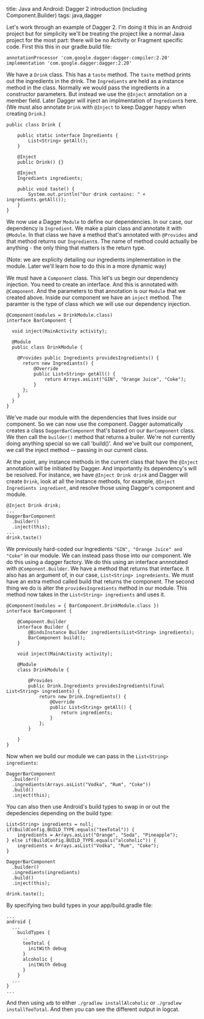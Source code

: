 title: Java and Android: Dagger 2 introduction (including Component.Builder)
tags: java,dagger

Let's work through an example of Dagger 2. I'm doing it this in an Android project but for simplicity we'll be treating the project like a normal Java project for the most part: there will be no Activity or Fragment specific code. First this this in our gradle.build file:

```
annotationProcessor 'com.google.dagger:dagger-compiler:2.20'
implementation 'com.google.dagger:dagger:2.20'
```

We have a `Drink` class. This has a `taste` method. The `taste` method prints out the ingredients in the drink. The `Ingredients` are held as a instance method in the class. Normally we would pass the ingredients in a constructor parameters. But instead we use the `@Inject` annotation on a member field. Later Dagger will inject an implmentation of `Ingredient`s here. (We must also annotate `Drink` with `@Inject` to keep Dagger happy when creating `Drink`.)

```
public class Drink {

    public static interface Ingredients {
        List<String> getAll();
    }

    @Inject
    public Drink() {}

    @Inject
    Ingrediants ingredients;

    public void taste() {
        System.out.println("Our drink contains: " + ingredients.getAll());
    }
}
```

We now use a Dagger `Module` to define our dependencies. In our case, our dependency is `Ingredient`. We make a plain class and annotate it with `@Module`. In that class we have a method that's annotated with `@Provides` and that method returns our `Ingredient`s. The name of method could actually be anything - the only thing that matters is the return type.

(Note: we are explicity detailing our ingredients implementation in the module. Later we'll learn how to do this in a more dynamic way)

We must have a `Component` class. This let's us begin our dependency injection. You need to create an interface. And this is annotated with `@Component`. And the parameters to that annotation is our `Module` that we created above. Inside our component we have an `inject` method. The paramter is the type of class which we will use our dependency injection.

```
@Component(modules = DrinkModule.class)
interface BarComponent {

  void inject(MainActivity activity);

  @Module
  public class DrinkModule {

    @Provides public Ingredients providesIngredients() {
      return new Ingrediants() {
          @Override
          public List<String> getAll() {
              return Arrays.asList("GIN", "Orange Juice", "Coke");
          }
      };
    }
  }
}
```

We've made our module with the dependencies that lives inside our component. So we can now use the component. Dagger automatically creates a class `DaggerBarComponent` that's based on our `BarComponent` class. We then call the `builder()` method that returns a builer. We're not currently doing anything special so we call 'build()'. And we've built our component, we call the inject method -- passing in our current class.

At the point, any instance methods in the current class that have the `@Inject` annotation will be initiated by Dagger. And importantly its dependency's will be resolved. For instance, we have `@Inject Drink drink` and Dagger will create `Drink`, look at all the instance methods, for example, `@Inject Ingredients ingredient`, and resolve those using Dagger's component and module.

```
@Inject Drink drink;
...
DaggerBarComponent
  .builder()
  .inject(this);
...
drink.taste()
```

We previously hard-coded our Ingredients `"GIN", "Orange Juice" and "Coke"` in our module. We can instead pass those into our component. We do this using a dagger factory. We do this using an interface annnotated with `@Component.Builder`. We have a method that returns that interface. It also has an argument of, in our case, `List<String> ingredeients`. We must have an extra method called build that returns the component. The second thing we do is alter the `providesIngredients` method in our module. This method now takes in the `List<String> ingredients` and uses it.

```
@Component(modules = { BarComponent.DrinkModule.class })
interface BarComponent {

    @Component.Builder
    interface Builder {
        @BindsInstance Builder ingredients(List<String> ingredients);
        BarComponent build();
    }

    void inject(MainActivity activity);

    @Module
    class DrinkModule {

        @Provides
        public Drink.Ingredients providesIngredients(final List<String> ingredients) {
            return new Drink.Ingredients() {
                @Override
                public List<String> getAll() {
                    return ingredients;
                }
            };
        }

    }
}
```

Now when we build our module we can pass in the `List<String> ingredients`:

```
DaggerBarComponent
  .builder()
  .ingredients(Arrays.asList("Vodka", "Rum", "Coke"))
  .build()
  .inject(this);
```

You can also then use Android's build types to swap in or out the depedencies depending on the build type:

```
List<String> ingredients = null;
if(BuildConfig.BUILD_TYPE.equals("teeTotal")) {
    ingredients = Arrays.asList("Orange", "Soda", "Pineapple");
} else if(BuildConfig.BUILD_TYPE.equals("alcoholic")) {
    ingredients = Arrays.asList("Vodka", "Rum", "Coke");
}

DaggerBarComponent
  .builder()
  .ingredients(ingredients)
  .build()
  .inject(this);

drink.taste();
```

By specifying two build types in your app/build.gradle file:

```
...
android {
  ...
    buildTypes {
      ..
      teeTotal {
        initWith debug
      }
      alcoholic {
        initWith debug
      }
    }
  ...
}
...
```

And then using `adb` to either `./gradlew installAlcoholic` or `./gradlew installTeeTotal`. And then you can see the different output in logcat.
